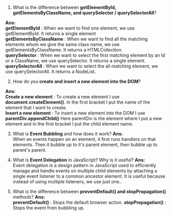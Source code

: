 
1. What is the difference between **getElementById, getElementsByClassName, and querySelector / querySelectorAll**?

**Ans:** <br>
**getElementById** : When we want to find one element, we use getElementById. It returns a single element<br>
**getElementsByClassName** : When we want to find all the matching elements whom we give the same class name, we use getElementsByClassName. It returns a HTMLCollection.<br>
**querySelector** : When we want to select the first matching element by an Id or a ClassName, we use querySelector. It returns a single element.<br>
**querySelectorAll** : When we want to select the all matching element, we use querySelectorAll. It returns a NodeList.<br>


2. How do you **create and insert a new element into the DOM**?<br>

**Ans:** <br>
**Create a new element** : To create a new element I use **document.createElement()**. In the first bracket I put the name of the element that I want to create.<br>
**Insert a new element** : To insert a new element into the DOM I use **parentDiv.appendChild()** Here parentDiv is the element where I put a new element and in the first bracket I put the child element name.<br>

3. What is **Event Bubbling** and how does it work?
**Ans:**<br>
When an events happen on an element, it first runs handlers on that elements. Then it bubble up to it's parent element, then bubble up to parent's parent.<br>

4. What is **Event Delegation** in JavaScript? Why is it useful?
**Ans:**<br>
Event delegation is a design pattern in JavaScript used to efficiently manage and handle events on multiple child elements by attaching a single event listener to a common ancestor element. It is useful because instead of using multiple listeners, we use just one..<br>

5. What is the difference between **preventDefault() and stopPropagation()** methods?
**Ans:** <br>
**preventDefault()** : Stops the default browser action.
**stopPropagation()** : Stops the event from bubbling up.

